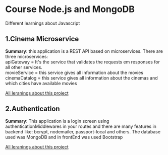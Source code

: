 # Course Node.js and MongoDB
Different learnings about Javascript

## 1.Cinema Microservice
__Summary__:
  this application is a REST API based on microservices. There are three microservices:<br>
  apiGateway = It's the service that validates the requests em responses for all other services.<br>
  movieService = this service gives all information about the movies<br>
  cinemaCatalog = this service gives all information about the cinemas and which cities  have available movies<br>

[All leranings about this project](/cinemaMicroservice/README.md)

## 2.Authentication
__Summary__:
  This application is a login screen using authenticationMiddlewares in your routes and there are many features in backend like:
  bcrypt, nodemailer, passport-local and others.
  The database used was MongoDB and in frontEnd was used Bootstrap

[All leranings about this project](/authentication/README.md)



